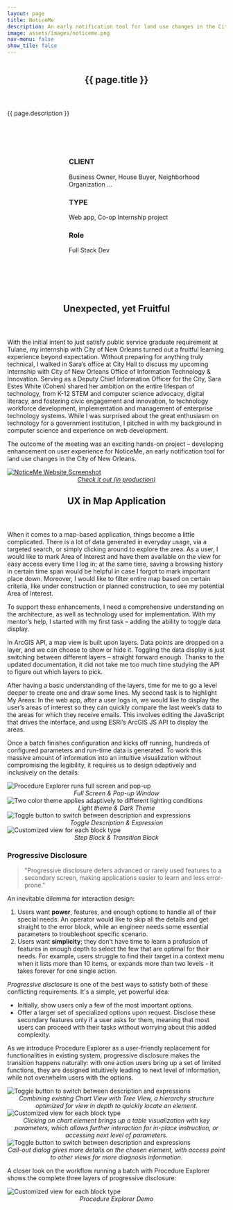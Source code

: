 ```yaml
---
layout: page
title: NoticeMe
description: An early notification tool for land use changes in the City of New Orleans
image: assets/images/noticeme.png
nav-menu: false
show_tile: false
---
```


<!-- main -->
<div id="main" class="alt">

<section id="banner" class="style2">
    <div class="inner">
        <span class="image">
            <img src="{{ site.baseurl }}/{{ page.image }}" alt="">
        </span>
        <header class="major">
            <h1>{{ page.title }}</h1>
        </header>
        <div class="content">
            {{ page.description }}
        </div>
    </div>
</section>

<div class="row" style="padding:5em 0em 5em 10em">
	<div class="4u 12u$(medium)" style="border-left:2px solid white">
		<h3>CLIENT</h3>
		<p>Business Owner, House Buyer, Neighborhood Organization ...</p>
	</div>
	<div class="4u 12u$(medium)" style="border-left:2px solid white">
		<h3>TYPE</h3>
		<p>Web app, Co-op Internship project</p>
	</div>
	<div class="4u$ 12u$(medium)" style="border-left:2px solid white">
		<h3>Role</h3>
		<p>Full Stack Dev</p>
	</div>
</div>

<!-- one -->
<section id="one">
	<div class="inner">
		<header class="major">
			<h2>Unexpected, yet Fruitful</h2>
		</header>
		<p>
        With the initial intent to just satisfy public service graduate requirement at Tulane, my internship with City of New Orleans turned out a fruitful learning experience beyond expectation. Without preparing for anything truly technical, I walked in Sara’s office at City Hall to discuss my upcoming internship with City of New Orleans Office of Information Technology & Innovation. Serving as a Deputy Chief Information Officer for the City, Sara Estes White (Cohen) shared her ambition on the entire lifespan of technology, from K-12 STEM and computer science advocacy, digital literacy, and fostering civic engagement and innovation, to technology workforce development, implementation and management of enterprise technology systems. While I was surprised about the great enthusiasm on technology for a government institution, I pitched in with my background in computer science and experience on web development.		</p>
		<p>
        The outcome of the meeting was an exciting hands-on project – developing enhancement on user experience for NoticeMe, an early notification tool for land use changes in the City of New Orleans.
		</p>
		<span class="image fit" style="text-align:center;">
		<a href="http://noticeme.nola.gov/" target="_blank"><img src="assets/images/noticeme1.png" alt="NoticeMe Website Screenshot" /></a>
		<figcaption><a href="http://noticeme.nola.gov/" target="_blank"><i>Check it out (in production)</i></a></figcaption>
		</span>
	</div>
</section>

<!-- two -->
<section id="two">
	<div class="inner">
		<header class="major">
			<h2>UX in Map Application</h2>
		</header>
		<p>
        When it comes to a map-based application, things become a little complicated. There is a lot of data generated in everyday usage, via a targeted search, or simply clicking around to explore the area. As a user, I would like to mark Area of Interest and have them available on the view for easy access every time I log in; at the same time, saving a browsing history in certain time span would be helpful in case I forgot to mark important place down. Moreover, I would like to filter entire map based on certain criteria, like under construction or planned construction, to see my potential Area of Interest.
		</p>
		<p>
        To support these enhancements, I need a comprehensive understanding on the architecture, as well as technology used for implementation. With my mentor’s help, I started with my first task – adding the ability to toggle data display.
        </p>
        <p>
        In ArcGIS API, a map view is built upon layers. Data points are dropped on a layer, and we can choose to show or hide it. Toggling the data display is just switching between different layers – straight forward enough. Thanks to the updated documentation, it did not take me too much time studying the API to figure out which layers to pick.
        </p>
        <p>
        After having a basic understanding of the layers, time for me to go a level deeper to create one and draw some lines. My second task is to highlight My Areas: In the web app, after a user logs in, we would like to display the user’s areas of interest so they can quickly compare the last week’s data to the areas for which they receive emails. This involves editing the JavaScript that drives the interface, and using ESRI’s ArcGIS JS API to display the areas.
        </p>
        <p>
        Once a batch finishes configuration and kicks off running, hundreds of configured parameters and run-time data is generated. To work this massive amount of information into an intuitive visualization without compromising the legibility, it requires us to design adaptively and inclusively on the details:
        </p>
        <div class="row 200%">
            <span class="image fit" style="text-align:center;">
                <img src="assets/images/FullScreenNPopUp.png" alt="Procedure Explorer runs full screen and pop-up" />
                <figcaption><i>Full Screen & Pop-up Window</i></figcaption>
            </span>
            <div class="6u 12u(medium)">
                <span class="image fit" style="text-align:center;">
                        <img src="assets/images/themes.gif" alt="Two color theme applies adaptively to different lighting conditions" />
                        <figcaption><i>Light theme & Dark Theme</i></figcaption>
                </span>
            </div>
            <div class="6u 12u$(medium)">
                <span class="image fit" style="text-align:center;">
                        <img src="assets/images/toggle.gif" alt="Toggle button to switch between description and expressions" />
                        <figcaption><i>Toggle Description & Expression</i></figcaption>
                </span>
            </div>
            <span class="image fit" style="text-align:center;">
                <img src="assets/images/StepNTransition.png" alt="Customized view for each block type" />
                <figcaption><i>Step Block & Transition Block</i></figcaption>
            </span>
        </div>
        <h3>Progressive Disclosure</h3>
        <blockquote>
        "Progressive disclosure defers advanced or rarely used features to a secondary screen, making applications easier to learn and less error-prone."
        </blockquote>
        <p>
        An inevitable dilemma for interaction design:
        </p>
        <ol>
            <li>
            Users want <b>power</b>, features, and enough options to handle all of their special needs. An operator would like to skip all the details and get straight to the error block, while an engineer needs some essential parameters to troubleshoot specific scenario.
            </li>
            <li>
            Users want <b>simplicity</b>; they don't have time to learn a profusion of features in enough depth to select the few that are optimal for their needs. For example, users struggle to find their target in a context menu when it lists more than 10 items, or expands more than two levels - it takes forever for one single action.
            </li>
        </ol>
        <p>
        <i>Progressive disclosure</i> is one of the best ways to satisfy both of these conflicting requirements. It's a simple, yet powerful idea:
        </p>
        <ul>
            <li>
            Initially, show users only a few of the most important options.
            </li>
            <li>
            Offer a larger set of specialized options upon request. Disclose these secondary features only if a user asks for them, meaning that most users can proceed with their tasks without worrying about this added complexity.
            </li>
        </ul>
        <p>As we introduce Procedure Explorer as a user-friendly replacement for functionalities in existing system, progressive disclosure makes the transition happens naturally: with one action users bring up a set of limited functions, they are designed intuitively leading to next level of information, while not overwhelm users with the options.
        </p>
        <div class="row">
            <div class="4u 12u$(medium)">
                <span class="image fit" style="text-align:center;">
                        <img src="assets/images/ProgresssiveDisclosure1.png" alt="Toggle button to switch between description and expressions" />
                        <figcaption><i>
                        Combining existing Chart View with Tree View, a hierarchy structure optimized for view in depth to quickly locate an element.
                        </i></figcaption>
                </span>
            </div>
            <div class="4u 12u$(medium)">
                <span class="image fit" style="text-align:center;">
                        <img src="assets/images/ProgressiveDisclosure2.gif" alt="Customized view for each block type" />
                        <figcaption><i>
                        Clicking on chart element brings up a table visualization with key parameters, which allows further interaction for in-place instruction, or accessing next level of parameters.
                        </i></figcaption>
                </span>
            </div>
            <div class="4u$ 12u$(medium)">
                <span class="image fit" style="text-align:center;">
                        <img src="assets/images/ProgressiveDisclosure3.png" alt="Toggle button to switch between description and expressions" />
                        <figcaption><i>
                        Call-out dialog gives more details on the chosen element, with access point to other views for more diagnosis information.
                        </i></figcaption>
                </span>
            </div>
        </div>
        <p>A closer look on the workflow running a batch with Procedure Explorer shows the complete three layers of progressive disclosure:</p>
        <span class="image fit" style="text-align:center;">
                <img src="assets/images/demo.gif" alt="Customized view for each block type" />
                <figcaption><i>Procedure Explorer Demo</i></figcaption>
        </span>
    </div>
</section>


</div>